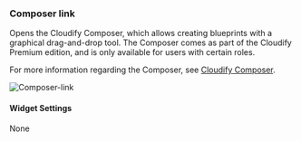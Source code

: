 ### Composer link
Opens the Cloudify Composer, which allows creating blueprints with a graphical drag-and-drop tool. The Composer comes as part of the Cloudify Premium edition, and is only available for users with certain roles. 

For more information regarding the Composer, see [Cloudify Composer](https://docs.cloudify.co/5.0.5/developer/composer/index.html).

![Composer-link](https://docs.cloudify.co/5.0.5/images/ui/widgets/composer-link.png)

#### Widget Settings
None